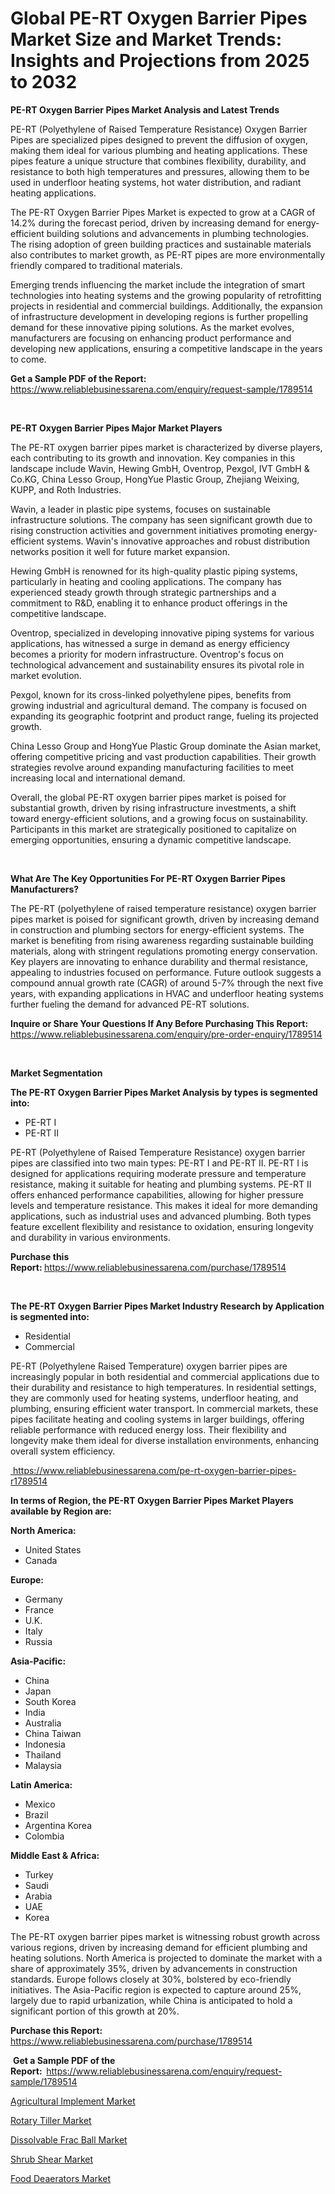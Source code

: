 <p><h1>Global PE-RT Oxygen Barrier Pipes Market Size and Market Trends: Insights and Projections from 2025 to 2032</h1></p><p><strong>PE-RT Oxygen Barrier Pipes Market Analysis and Latest Trends</strong></p>
<p><p>PE-RT (Polyethylene of Raised Temperature Resistance) Oxygen Barrier Pipes are specialized pipes designed to prevent the diffusion of oxygen, making them ideal for various plumbing and heating applications. These pipes feature a unique structure that combines flexibility, durability, and resistance to both high temperatures and pressures, allowing them to be used in underfloor heating systems, hot water distribution, and radiant heating applications.</p><p>The PE-RT Oxygen Barrier Pipes Market is expected to grow at a CAGR of 14.2% during the forecast period, driven by increasing demand for energy-efficient building solutions and advancements in plumbing technologies. The rising adoption of green building practices and sustainable materials also contributes to market growth, as PE-RT pipes are more environmentally friendly compared to traditional materials. </p><p>Emerging trends influencing the market include the integration of smart technologies into heating systems and the growing popularity of retrofitting projects in residential and commercial buildings. Additionally, the expansion of infrastructure development in developing regions is further propelling demand for these innovative piping solutions. As the market evolves, manufacturers are focusing on enhancing product performance and developing new applications, ensuring a competitive landscape in the years to come.</p></p>
<p><strong>Get a Sample PDF of the Report:&nbsp;</strong> <a href="https://www.reliablebusinessarena.com/enquiry/request-sample/1789514?utm_campaign=3569&utm_medium=2&utm_source=Github&utm_content=ia&utm_term=25032025&utm_id=pe-rt-oxygen-barrier-pipes">https://www.reliablebusinessarena.com/enquiry/request-sample/1789514</a></p>
<p>&nbsp;</p>
<p><strong>PE-RT Oxygen Barrier Pipes Major Market Players</strong></p>
<p><p>The PE-RT oxygen barrier pipes market is characterized by diverse players, each contributing to its growth and innovation. Key companies in this landscape include Wavin, Hewing GmbH, Oventrop, Pexgol, IVT GmbH & Co.KG, China Lesso Group, HongYue Plastic Group, Zhejiang Weixing, KUPP, and Roth Industries.</p><p>Wavin, a leader in plastic pipe systems, focuses on sustainable infrastructure solutions. The company has seen significant growth due to rising construction activities and government initiatives promoting energy-efficient systems. Wavin's innovative approaches and robust distribution networks position it well for future market expansion.</p><p>Hewing GmbH is renowned for its high-quality plastic piping systems, particularly in heating and cooling applications. The company has experienced steady growth through strategic partnerships and a commitment to R&D, enabling it to enhance product offerings in the competitive landscape.</p><p>Oventrop, specialized in developing innovative piping systems for various applications, has witnessed a surge in demand as energy efficiency becomes a priority for modern infrastructure. Oventrop's focus on technological advancement and sustainability ensures its pivotal role in market evolution.</p><p>Pexgol, known for its cross-linked polyethylene pipes, benefits from growing industrial and agricultural demand. The company is focused on expanding its geographic footprint and product range, fueling its projected growth.</p><p>China Lesso Group and HongYue Plastic Group dominate the Asian market, offering competitive pricing and vast production capabilities. Their growth strategies revolve around expanding manufacturing facilities to meet increasing local and international demand.</p><p>Overall, the global PE-RT oxygen barrier pipes market is poised for substantial growth, driven by rising infrastructure investments, a shift toward energy-efficient solutions, and a growing focus on sustainability. Participants in this market are strategically positioned to capitalize on emerging opportunities, ensuring a dynamic competitive landscape.</p></p>
<p>&nbsp;</p>
<p><strong>What Are The Key Opportunities For PE-RT Oxygen Barrier Pipes Manufacturers?</strong></p>
<p><p>The PE-RT (polyethylene of raised temperature resistance) oxygen barrier pipes market is poised for significant growth, driven by increasing demand in construction and plumbing sectors for energy-efficient systems. The market is benefiting from rising awareness regarding sustainable building materials, along with stringent regulations promoting energy conservation. Key players are innovating to enhance durability and thermal resistance, appealing to industries focused on performance. Future outlook suggests a compound annual growth rate (CAGR) of around 5-7% through the next five years, with expanding applications in HVAC and underfloor heating systems further fueling the demand for advanced PE-RT solutions.</p></p>
<p><strong>Inquire or Share Your Questions If Any Before Purchasing This Report:</strong> <a href="https://www.reliablebusinessarena.com/enquiry/pre-order-enquiry/1789514?utm_campaign=3569&utm_medium=2&utm_source=Github&utm_content=ia&utm_term=25032025&utm_id=pe-rt-oxygen-barrier-pipes">https://www.reliablebusinessarena.com/enquiry/pre-order-enquiry/1789514</a></p>
<p>&nbsp;</p>
<p><strong>Market Segmentation</strong></p>
<p><strong>The PE-RT Oxygen Barrier Pipes Market Analysis by types is segmented into:</strong></p>
<p><ul><li>PE-RT Ⅰ</li><li>PE-RT Ⅱ</li></ul></p>
<p><p>PE-RT (Polyethylene of Raised Temperature Resistance) oxygen barrier pipes are classified into two main types: PE-RT I and PE-RT II. PE-RT I is designed for applications requiring moderate pressure and temperature resistance, making it suitable for heating and plumbing systems. PE-RT II offers enhanced performance capabilities, allowing for higher pressure levels and temperature resistance. This makes it ideal for more demanding applications, such as industrial uses and advanced plumbing. Both types feature excellent flexibility and resistance to oxidation, ensuring longevity and durability in various environments.</p></p>
<p><strong>Purchase this Report:&nbsp;</strong><a href="https://www.reliablebusinessarena.com/purchase/1789514?utm_campaign=3569&utm_medium=2&utm_source=Github&utm_content=ia&utm_term=25032025&utm_id=pe-rt-oxygen-barrier-pipes">https://www.reliablebusinessarena.com/purchase/1789514</a></p>
<p>&nbsp;</p>
<p><strong>The PE-RT Oxygen Barrier Pipes Market Industry Research by Application is segmented into:</strong></p>
<p><ul><li>Residential</li><li>Commercial</li></ul></p>
<p><p>PE-RT (Polyethylene Raised Temperature) oxygen barrier pipes are increasingly popular in both residential and commercial applications due to their durability and resistance to high temperatures. In residential settings, they are commonly used for heating systems, underfloor heating, and plumbing, ensuring efficient water transport. In commercial markets, these pipes facilitate heating and cooling systems in larger buildings, offering reliable performance with reduced energy loss. Their flexibility and longevity make them ideal for diverse installation environments, enhancing overall system efficiency.</p></p>
<p><a href="https://www.reliablebusinessarena.com/pe-rt-oxygen-barrier-pipes-r1789514?utm_campaign=3569&utm_medium=2&utm_source=Github&utm_content=ia&utm_term=25032025&utm_id=pe-rt-oxygen-barrier-pipes">&nbsp;https://www.reliablebusinessarena.com/pe-rt-oxygen-barrier-pipes-r1789514</a></p>
<p><strong>In terms of Region, the PE-RT Oxygen Barrier Pipes Market Players available by Region are:</strong></p>
<p>
    <p> <strong> North America: </strong>
        <ul>
            <li>United States</li>
            <li>Canada</li>
        </ul>
        </p> 
    <p> <strong> Europe: </strong>
        <ul>
            <li>Germany</li>
            <li>France</li>
            <li>U.K.</li>
            <li>Italy</li>
            <li>Russia</li>
        </ul>
        </p> 
    <p> <strong> Asia-Pacific: </strong>
        <ul>
            <li>China</li>
            <li>Japan</li>
            <li>South Korea</li>
            <li>India</li>
            <li>Australia</li>
            <li>China Taiwan</li>
            <li>Indonesia</li>
            <li>Thailand</li>
            <li>Malaysia</li>
        </ul>
        </p> 
    <p> <strong> Latin America: </strong>
        <ul>
            <li>Mexico</li>
            <li>Brazil</li>
            <li>Argentina Korea</li>
            <li>Colombia</li>
        </ul>
        </p> 
    <p> <strong> Middle East & Africa: </strong>
        <ul>
            <li>Turkey</li>
            <li>Saudi</li>
            <li>Arabia</li>
            <li>UAE</li>
            <li>Korea</li>
        </ul>
    </p>
    </p>
<p><p>The PE-RT oxygen barrier pipes market is witnessing robust growth across various regions, driven by increasing demand for efficient plumbing and heating solutions. North America is projected to dominate the market with a share of approximately 35%, driven by advancements in construction standards. Europe follows closely at 30%, bolstered by eco-friendly initiatives. The Asia-Pacific region is expected to capture around 25%, largely due to rapid urbanization, while China is anticipated to hold a significant portion of this growth at 20%.</p></p>
<p><strong>Purchase this Report: </strong><a href="https://www.reliablebusinessarena.com/purchase/1789514?utm_campaign=3569&utm_medium=2&utm_source=Github&utm_content=ia&utm_term=25032025&utm_id=pe-rt-oxygen-barrier-pipes">https://www.reliablebusinessarena.com/purchase/1789514</a></p>
<p>&nbsp;<strong>Get a Sample PDF of the Report:&nbsp;&nbsp;</strong><a href="https://www.reliablebusinessarena.com/enquiry/request-sample/1789514?utm_campaign=3569&utm_medium=2&utm_source=Github&utm_content=ia&utm_term=25032025&utm_id=pe-rt-oxygen-barrier-pipes">https://www.reliablebusinessarena.com/enquiry/request-sample/1789514</a></p>
<p><strong></strong></p>
<p><p><a href="https://www.linkedin.com/pulse/market-size-growth-agricultural-implement-markrt-upcoming-wp6xc?utm_campaign=3569&utm_medium=2&utm_source=Github&utm_content=ia&utm_term=25032025&utm_id=pe-rt-oxygen-barrier-pipes">Agricultural Implement Market</a></p><p><a href="https://www.linkedin.com/pulse/analysis-global-rotary-tiller-market-present-landscape-zvvlc?utm_campaign=3569&utm_medium=2&utm_source=Github&utm_content=ia&utm_term=25032025&utm_id=pe-rt-oxygen-barrier-pipes">Rotary Tiller Market</a></p><p><a href="https://www.linkedin.com/pulse/insights-dissolvable-frac-ball-industry-market-financial-8sjef?utm_campaign=3569&utm_medium=2&utm_source=Github&utm_content=ia&utm_term=25032025&utm_id=pe-rt-oxygen-barrier-pipes">Dissolvable Frac Ball Market</a></p><p><a href="https://www.linkedin.com/pulse/shrub-shear-market-growth-forecast-from-2025-2032-117-8ko4f?utm_campaign=3569&utm_medium=2&utm_source=Github&utm_content=ia&utm_term=25032025&utm_id=pe-rt-oxygen-barrier-pipes">Shrub Shear Market</a></p><p><a href="https://www.linkedin.com/pulse/navigating-competitive-landscape-food-deaerators-industry-xbilc?utm_campaign=3569&utm_medium=2&utm_source=Github&utm_content=ia&utm_term=25032025&utm_id=pe-rt-oxygen-barrier-pipes">Food Deaerators Market</a></p></p>